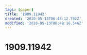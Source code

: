 ```yaml
---
tags: [paper]
title: '1909.11942'
created: '2020-05-13T06:48:12.792Z'
modified: '2020-05-13T06:48:16.546Z'
---
```


# 1909.11942
